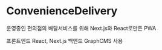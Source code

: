 # ConvenienceDelivery
운영중인 편의점의 배달서비스를 위해 Next.js와 React로만든 PWA


프론트엔드 React, Next.js
백엔드 GraphCMS 사용
